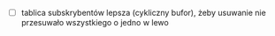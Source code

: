 - [ ] tablica subskrybentów lepsza (cykliczny bufor), żeby usuwanie nie przesuwało wszystkiego o jedno w lewo
